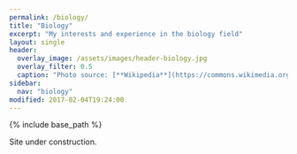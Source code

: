 ```yaml
---
permalink: /biology/
title: "Biology"
excerpt: "My interests and experience in the biology field"
layout: single
header:
  overlay_image: /assets/images/header-biology.jpg
  overlay_filter: 0.5
  caption: "Photo source: [**Wikipedia**](https://commons.wikimedia.org/wiki/File:Culture_of_rat_brain_cells_stained_with_antibody_to_MAP2_(green),_Neurofilament_(red)_and_DNA_(blue).jpg)"
sidebar:
  nav: "biology"
modified: 2017-02-04T19:24:00
---
```


{% include base_path %}

Site under construction.
